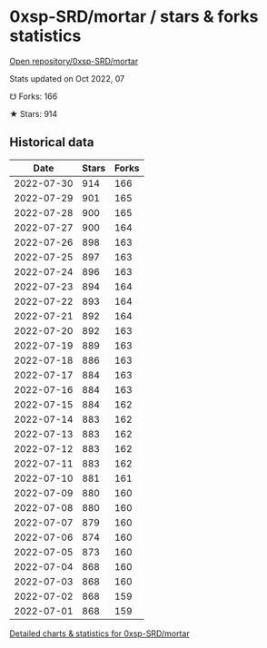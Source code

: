 # 0xsp-SRD/mortar / stars & forks statistics

[Open repository/0xsp-SRD/mortar](https://github.com/0xsp-SRD/mortar)

Stats updated on Oct 2022, 07

☋ Forks: 166

★ Stars: 914

## Historical data
| Date | Stars | Forks |
|------|-------|-------|
| 2022-07-30 | 914 | 166 | 
| 2022-07-29 | 901 | 165 | 
| 2022-07-28 | 900 | 165 | 
| 2022-07-27 | 900 | 164 | 
| 2022-07-26 | 898 | 163 | 
| 2022-07-25 | 897 | 163 | 
| 2022-07-24 | 896 | 163 | 
| 2022-07-23 | 894 | 164 | 
| 2022-07-22 | 893 | 164 | 
| 2022-07-21 | 892 | 164 | 
| 2022-07-20 | 892 | 163 | 
| 2022-07-19 | 889 | 163 | 
| 2022-07-18 | 886 | 163 | 
| 2022-07-17 | 884 | 163 | 
| 2022-07-16 | 884 | 163 | 
| 2022-07-15 | 884 | 162 | 
| 2022-07-14 | 883 | 162 | 
| 2022-07-13 | 883 | 162 | 
| 2022-07-12 | 883 | 162 | 
| 2022-07-11 | 883 | 162 | 
| 2022-07-10 | 881 | 161 | 
| 2022-07-09 | 880 | 160 | 
| 2022-07-08 | 880 | 160 | 
| 2022-07-07 | 879 | 160 | 
| 2022-07-06 | 874 | 160 | 
| 2022-07-05 | 873 | 160 | 
| 2022-07-04 | 868 | 160 | 
| 2022-07-03 | 868 | 160 | 
| 2022-07-02 | 868 | 159 | 
| 2022-07-01 | 868 | 159 | 


[Detailed charts & statistics for 0xsp-SRD/mortar](https://reviewgithub.com/rep/0xsp-SRD/mortar)
